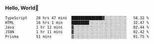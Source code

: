 
### Hello, World🐤

<!--START_SECTION:waka-->

```txt
TypeScript    28 hrs 47 mins  ██████████████▓░░░░░░░░░░   58.32 %
HTML          16 hrs 1 min    ████████░░░░░░░░░░░░░░░░░   32.47 %
Java          1 hr 12 mins    ▓░░░░░░░░░░░░░░░░░░░░░░░░   02.44 %
JSON          1 hr 11 mins    ▓░░░░░░░░░░░░░░░░░░░░░░░░   02.42 %
Prisma        51 mins         ▒░░░░░░░░░░░░░░░░░░░░░░░░   01.75 %
```

<!--END_SECTION:waka-->
